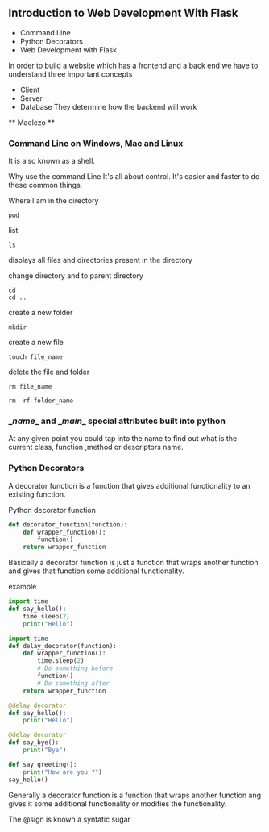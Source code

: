 ## Introduction to Web Development With Flask
- Command Line
- Python Decorators
- Web Development with Flask

 In order to build a website which has a frontend and a back end we have to understand three important
concepts
- Client
- Server
- Database
They determine how the backend will work

** Maelezo **

### Command Line on Windows, Mac and Linux
It is also known as a shell.

Why use the command Line
It's all about control. It's easier and faster to do
these common things.

Where I am in the directory
```commandline
pwd
```
list
```commandline
ls
```
displays all files and directories present in the directory

change directory and to parent directory
```commandline
cd
cd ..
```
create a new folder
```commandline
mkdir
```
create a new file
```commandline
touch file_name
```
delete the file and folder
```commandline
rm file_name

rm -rf folder_name
```
### \__name__ and \__main__ special attributes built into python
At any given point you could tap into the name to find out
what is the current class, function ,method or descriptors name.

### Python Decorators
A decorator function is a function that gives additional functionality
to an existing function.

Python decorator function
```python
def decorator_function(function):
    def wrapper_function():
        function()
    return wrapper_function
```
Basically a decorator function is just a function that
wraps another function and gives that function some additional
functionality.

example
```python
import time
def say_hello():
    time.sleep(2)
    print("Hello")
```
```python
import time
def delay_decorator(function):
    def wrapper_function():
        time.sleep(2)
        # Do something before
        function()
        # Do something after
    return wrapper_function

@delay_decorator
def say_hello():
    print("Hello")

@delay_decorator
def say_bye():
    print("Bye")

def say_greeting():
    print("How are you ?")
say_hello()
```

Generally a decorator function is a function that wraps another
function ang gives it some additional functionality or modifies the functionality.

The @sign is known a syntatic sugar
